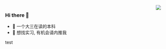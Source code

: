 <img align="right" src="https://github-readme-stats.vercel.app/api?username=ChrisJaunes&count_private=true&theme=flag-india&show_icons=true&hide=prs,issues">

### Hi there 👋
- 🤣 一个大三在读的本科
- 🤝 想找实习, 有机会请内推我

test
